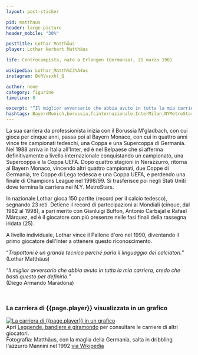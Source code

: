 ```yaml
---
layout: post-sticker

pid: matthaus
header: large-picture
header_mobile: "30%"

postTitle: Lothar Matthäus
player: Lothar Herbert Matthäus

life: Centrocampista, nato a Erlangen (Germania), 21 marzo 1961

wikipedia: Lothar_Matth%C3%A4us
instagram: BvRVvsxhl_Q

author: none
category: figurine
timeline: 0

excerpt: "“Il miglior avversario che abbia avuto in tutta la mia carriera, credo che basti questo per definirlo.” (Diego Armando Maradona)"
hashtags: BayernMunich,borussia,fcinternazionale,InterMilan,NYMetroStars
---
```

La sua carriera da professionista inizia con il Borussia M'gladbach, con cui gioca per cinque anni, passa poi al Bayern Monaco, con cui in quattro anni vince tre campionati tedeschi, una Coppa e una Supercoppa di Germania.  
Nel 1988 arriva in Italia all'Inter, ed è nel Belpaese che si afferma definitivamente a livello internazionale conquistando un campionato, una Supercoppa e la Coppa UEFA. Dopo quattro stagioni in Nerazzurro, ritorna al Bayern Monaco, vincendo altri quattro campionati, due Coppe di Germania, tre Coppe di Lega tedesca e una Coppa UEFA, e perdendo una finale di Champions League nel 1998/99. Si trasferisce poi negli Stati Uniti dove termina la carriera nei N.Y. MetroStars.  

In nazionale Lothar gioca 150 partite (record per il calcio tedesco), segnando 23 reti. Detiene il record di partecipazioni ai Mondiali (cinque, dal 1982 al 1998), a pari merito con Gianluigi Buffon, Antonio Carbajal e Rafael Márquez, ed è il giocatore con più presenze nelle fasi finali della rassegna iridata (25).

A livello individuale, Lothar vince il Pallone d'oro nel 1990, diventando il primo giocatore dell'Inter a ottenere questo riconoscimento.

“_Trapattoni è un grande tecnico perché parla il linguaggio dei calciatori._”  
(Lothar Matthäus)

“_Il miglior avversario che abbia avuto in tutta la mia carriera, credo che basti questo per definirlo._”  
(Diego Armando Maradona)

<div style="margin-top: 50px;">
<h3>La carriera di {{page.player}} visualizzata in un grafico</h3>
<a href="/leggende-bandiere-e-giramondo" title="La carriera di {{page.player}} visualizzata in un grafico"><img class="responsive-img w100 border" src="{{site.baseurl}}/assets/pics/careers/{{page.pid}}.png" alt="La carriera di {{page.player}} in un grafico"/></a>
</div>
Apri <a href="/leggende-bandiere-e-giramondo" title="La carriera di {{page.player}} visualizzata in un grafico">Leggende, bandiere e giramondo</a> per consultare le carriere di altri giocatori.


<div class="post-disclaimer">Fotografia: Matthäus, con la maglia della Germania, salta in dribbling l'azzurro Mannini nel 1992 <a href="https://it.wikipedia.org/wiki/Lothar_Matth%C3%A4us#/media/File:Italia-Germania,_Torino,_25_marzo_1992,_Matth%C3%A4us%2BMannini.jpg">via Wikipedia</a>
</div>
